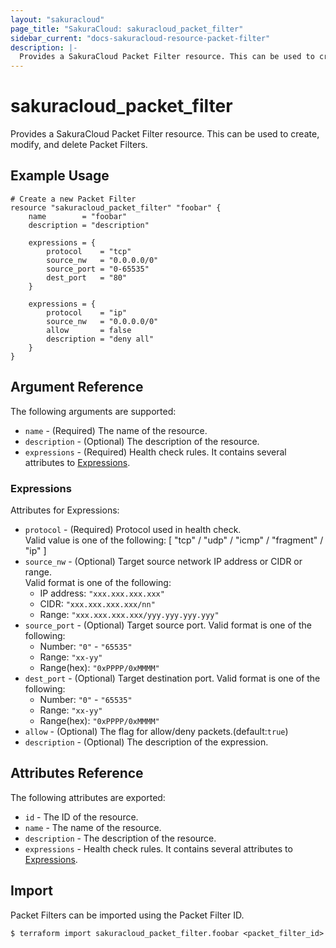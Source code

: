 ```yaml
---
layout: "sakuracloud"
page_title: "SakuraCloud: sakuracloud_packet_filter"
sidebar_current: "docs-sakuracloud-resource-packet-filter"
description: |-
  Provides a SakuraCloud Packet Filter resource. This can be used to create, modify, and delete Packet Filters.
---
```


# sakuracloud\_packet\_filter

Provides a SakuraCloud Packet Filter resource. This can be used to create, modify, and delete Packet Filters.

## Example Usage

```hcl
# Create a new Packet Filter
resource "sakuracloud_packet_filter" "foobar" {
    name        = "foobar"
    description = "description"
    
    expressions = {
    	protocol    = "tcp"
    	source_nw   = "0.0.0.0/0"
    	source_port = "0-65535"
    	dest_port   = "80"
    }
    
    expressions = {
    	protocol    = "ip"
    	source_nw   = "0.0.0.0/0"
    	allow       = false
    	description = "deny all"
    }
}
```

## Argument Reference

The following arguments are supported:

* `name` - (Required) The name of the resource.
* `description` - (Optional) The description of the resource.
* `expressions` - (Required) Health check rules. It contains several attributes to [Expressions](#expressions).

### Expressions

Attributes for Expressions:

* `protocol` - (Required) Protocol used in health check.  
Valid value is one of the following: [ "tcp" / "udp" / "icmp" / "fragment" / "ip" ]
* `source_nw` - (Optional) Target source network IP address or CIDR or range.  
Valid format is one of the following:   
  * IP address: `"xxx.xxx.xxx.xxx"`
  * CIDR: `"xxx.xxx.xxx.xxx/nn"`
  * Range: `"xxx.xxx.xxx.xxx/yyy.yyy.yyy.yyy"`
* `source_port` - (Optional) Target source port.
Valid format is one of the following:
  * Number: `"0"` - `"65535"`
  * Range: `"xx-yy"`
  * Range(hex): `"0xPPPP/0xMMMM"`
* `dest_port` - (Optional) Target destination port.
Valid format is one of the following:
  * Number: `"0"` - `"65535"`
  * Range: `"xx-yy"`
  * Range(hex): `"0xPPPP/0xMMMM"`
* `allow` - (Optional) The flag for allow/deny packets.(default:`true`)
* `description` - (Optional) The description of the expression.

## Attributes Reference

The following attributes are exported:

* `id` - The ID of the resource.
* `name` - The name of the resource.
* `description` - The description of the resource.
* `expressions` - Health check rules. It contains several attributes to [Expressions](#expressions).

## Import

Packet Filters can be imported using the Packet Filter ID.

```
$ terraform import sakuracloud_packet_filter.foobar <packet_filter_id>
```

